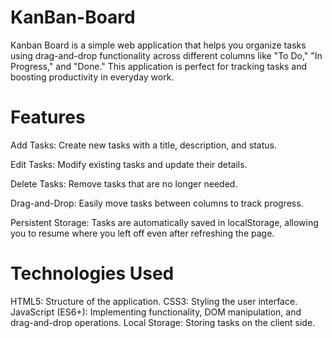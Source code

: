 # KanBan-Board

Kanban Board is a simple web application that helps you organize tasks using drag-and-drop functionality across different columns like "To Do," "In Progress," and "Done." This application is perfect for tracking tasks and boosting productivity in everyday work.

# Features

Add Tasks: Create new tasks with a title, description, and status.

Edit Tasks: Modify existing tasks and update their details.

Delete Tasks: Remove tasks that are no longer needed.

Drag-and-Drop: Easily move tasks between columns to track progress.

Persistent Storage: Tasks are automatically saved in localStorage, allowing you to resume where you left off even after refreshing the page.

# Technologies Used

HTML5: Structure of the application.
CSS3: Styling the user interface.
JavaScript (ES6+): Implementing functionality, DOM manipulation, and drag-and-drop operations.
Local Storage: Storing tasks on the client side.
